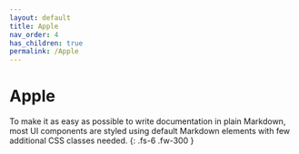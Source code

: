 ```yaml
---
layout: default
title: Apple
nav_order: 4
has_children: true
permalink: /Apple
---
```


# Apple

To make it as easy as possible to write documentation in plain Markdown, most UI components are styled using default Markdown elements with few additional CSS classes needed.
{: .fs-6 .fw-300 }
